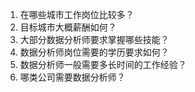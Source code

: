 1. 在哪些城市工作岗位比较多？
2. 目标城市大概薪酬如何？
3. 大部分数据分析师要求掌握哪些技能？
4. 数据分析师岗位需要的学历要求如何？
5. 数据分析师一般需要多长时间的工作经验？
6. 哪类公司需要数据分析师？